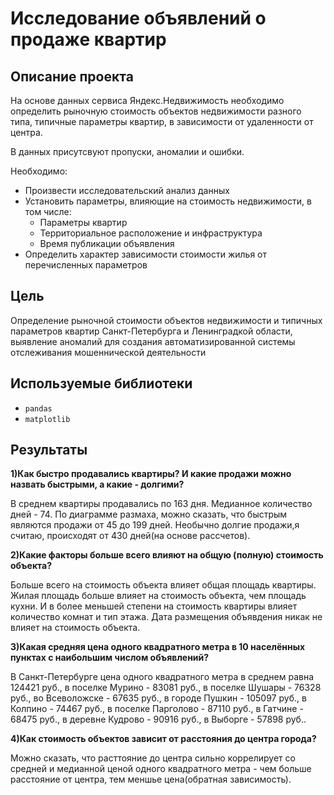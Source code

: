 # Исследование объявлений о продаже квартир

## Описание проекта
На основе данных сервиса Яндекс.Недвижимость необходимо определить рыночную стоимость объектов недвижимости разного типа, типичные параметры квартир, в зависимости от удаленности от центра.

В данных присутсвуют пропуски, аномалии и ошибки.

Необходимо:

- Произвести исследовательский анализ данных
- Установить параметры, влияющие на стоимость недвижимости, в том числе:
  - Параметры квартир
  - Территориальное расположение и инфраструктура
  - Время публикации объявления
- Определить характер зависимости стоимости жилья от перечисленных параметров
## Цель  
Определение рыночной стоимости объектов недвижимости и типичных параметров квартир Санкт-Петербурга и Ленинградкой области, выявление аномалий для создания автоматизированной системы отслеживания мошеннической деятельности
## Используемые библиотеки
- `pandas`
- `matplotlib`
## Результаты
**1)Как быстро продавались квартиры? И какие продажи можно назвать быстрыми, а какие - долгими?**

В среднем квартиры продавались по 163 дня. Медианное количество дней - 74. По диаграмме размаха, можно сказать, что быстрым являются продажи от 45 до 199 дней. Необычно долгие продажи,я считаю, происходят от 430 дней(на основе рассчетов).

**2)Какие факторы больше всего влияют на общую (полную) стоимость объекта?**

Больше всего на стоимость объекта влияет общая площадь квартиры. Жилая площадь больше влияет на стоимость объекта, чем площадь кухни. И в более меньшей степени на стоимость квартиры влияет количество комнат и тип этажа. Дата размещения объявдения никак не влияет на стоимость объекта.

**3)Какая средняя цена одного квадратного метра в 10 населённых пунктах с наибольшим числом объявлений?**

В Санкт-Петербурге цена одного квадратного метра в среднем равна 124421 руб., в поселке Мурино - 83081 руб., в поселке Шушары - 76328 руб., во Всеволожске - 67635 руб., в городе Пушкин - 105097 руб., в Колпино - 74467 руб., в поселке Парголово - 87110 руб., в Гатчине - 68475 руб., в деревне Кудрово - 90916 руб., в Выборге - 57898 руб..

**4)Как стоимость объектов зависит от расстояния до центра города?**

Можно сказать, что расттояние до центра сильно коррелирует со средней и медианной ценой одного квадратного метра - чем больше расстояние от центра, тем меншье цена(обратная зависимость).
